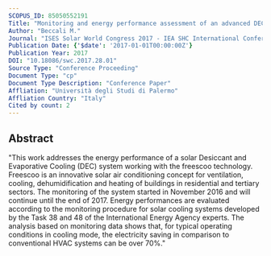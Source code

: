 ```yaml
---
SCOPUS_ID: 85050552191
Title: "Monitoring and energy performance assessment of an advanced DEC HVAC system in Morocco"
Author: "Beccali M."
Journal: "ISES Solar World Congress 2017 - IEA SHC International Conference on Solar Heating and Cooling for Buildings and Industry 2017, Proceedings"
Publication Date: {'$date': '2017-01-01T00:00:00Z'}
Publication Year: 2017
DOI: "10.18086/swc.2017.28.01"
Source Type: "Conference Proceeding"
Document Type: "cp"
Document Type Description: "Conference Paper"
Affliation: "Università degli Studi di Palermo"
Affliation Country: "Italy"
Cited by count: 2
---
```


## Abstract
"This work addresses the energy performance of a solar Desiccant and Evaporative Cooling (DEC) system working with the freescoo technology. Freescoo is an innovative solar air conditioning concept for ventilation, cooling, dehumidification and heating of buildings in residential and tertiary sectors. The monitoring of the system started in November 2016 and will continue until the end of 2017. Energy performances are evaluated according to the monitoring procedure for solar cooling systems developed by the Task 38 and 48 of the International Energy Agency experts. The analysis based on monitoring data shows that, for typical operating conditions in cooling mode, the electricity saving in comparison to conventional HVAC systems can be over 70%."
